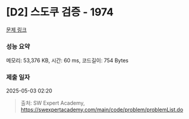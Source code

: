 # [D2] 스도쿠 검증 - 1974 

[문제 링크](https://swexpertacademy.com/main/code/problem/problemDetail.do?contestProbId=AV5Psz16AYEDFAUq) 

### 성능 요약

메모리: 53,376 KB, 시간: 60 ms, 코드길이: 754 Bytes

### 제출 일자

2025-05-03 02:20



> 출처: SW Expert Academy, https://swexpertacademy.com/main/code/problem/problemList.do